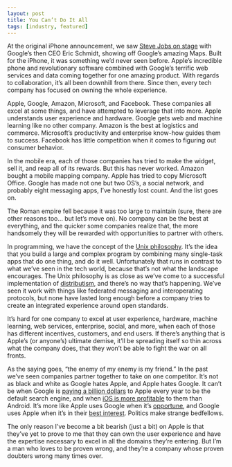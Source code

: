 ```yaml
---
layout: post
title: You Can’t Do It All
tags: [industry, featured]
---
```


At the original iPhone announcement, we saw [Steve Jobs on stage](https://www.youtube.com/watch?v=bd6dQmN-mPw) with Google’s then CEO Eric Schmidt, showing off Google’s amazing Maps. Built for the iPhone, it was something we’d never seen before. Apple’s incredible phone and revolutionary software combined with Google’s terrific web services and data coming together for one amazing product. With regards to collaboration, it’s all been downhill from there. Since then, every tech company has focused on owning the whole experience.

Apple, Google, Amazon, Microsoft, and Facebook. These companies all excel at some things, and have attempted to leverage that into more. Apple understands user experience and hardware. Google gets web and machine learning like no other company. Amazon is the best at logistics and commerce. Microsoft’s productivity and enterprise know-how guides them to success. Facebook has little competition when it comes to figuring out consumer behavior.

In the mobile era, each of those companies has tried to make the widget, sell it, and reap all of its rewards. But this has never worked. Amazon bought a mobile mapping company. Apple has tried to copy Microsoft Office. Google has made not one but two OS’s, a social network, and probably eight messaging apps, I’ve honestly lost count. And the list goes on.

The Roman empire fell because it was too large to maintain (sure, there are other reasons too… but let’s move on). No company can be the best at everything, and the quicker some companies realize that, the more handsomely they will be rewarded with opportunities to partner with others.

In programming, we have the concept of the [Unix philosophy](https://en.wikipedia.org/wiki/Unix_philosophy). It’s the idea that you build a large and complex program by combining many single-task apps that do one thing, and do it well. Unfortunately that runs in contrast to what we’ve seen in the tech world, because that’s not what the landscape encourages. The Unix philosophy is as close as we’ve come to a successful implementation of [distributism](https://en.wikipedia.org/wiki/Distributism), and there’s no way that’s happening. We’ve seen it work with things like federated messaging and interoperating protocols, but none have lasted long enough before a company tries to create an integrated experience around open standards.

It’s hard for one company to excel at user experience, hardware, machine learning, web services, enterprise, social, and more, when each of those has different incentives, customers, and end users. If there’s anything that is Apple’s (or anyone’s) ultimate demise, it’ll be spreading itself so thin across what the company does, that they won’t be able to fight the war on all fronts.

As the saying goes, “the enemy of my enemy is my friend.” In the past we’ve seen companies partner together to take on one competitor. It’s not as black and white as Google hates Apple, and Apple hates Google. It can’t be when Google is [paying a billion dollars](https://www.bloomberg.com/news/articles/2016-01-22/google-paid-apple-1-billion-to-keep-search-bar-on-iphone) to Apple every year to be the default search engine, and when [iOS is more profitable](http://www.itworldcanada.com/article/why-ios-makes-more-money-for-google-than-android-does/46151) to them than Android. It’s more like Apple uses Google when it’s [opportune](https://play.google.com/store/apps/details?id=com.apple.android.music&hl=en), and Google uses Apple when it’s in their [best interest](https://itunes.apple.com/us/app/gboard-search.-gifs.-emojis/id1091700242?mt=8). Politics make strange bedfellows.

The only reason I’ve become a bit bearish (just a bit) on Apple is that they’ve yet to prove to me that they can own the user experience and have the expertise necessary to excel in all the domains they’re entering. But I’m a man who loves to be proven wrong, and they’re a company whose proven doubters wrong many times over.